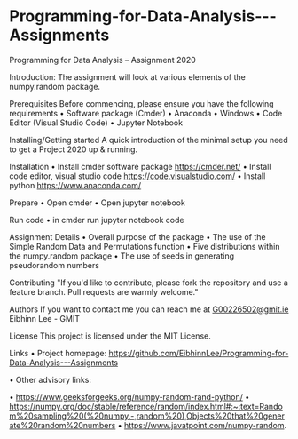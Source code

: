 # Programming-for-Data-Analysis---Assignments

Programming for Data Analysis – Assignment 2020

Introduction: The assignment will look at various elements of the numpy.random package.

Prerequisites Before commencing, please ensure you have the following requirements • Software package (Cmder) • Anaconda • Windows • Code Editor (Visual Studio Code) • Jupyter Notebook

Installing/Getting started A quick introduction of the minimal setup you need to get a Project 2020 up & running.

Installation • Install cmder software package https://cmder.net/ • Install code editor, visual studio code https://code.visualstudio.com/ • Install python https://www.anaconda.com/

Prepare • Open cmder • Open jupyter notebook

Run code • in cmder run jupyter notebook code 

Assignment Details
•  Overall purpose of the package
•  The use of the Simple Random Data and Permutations function
•  Five distributions within the numpy.random package
•  The use of seeds in generating pseudorandom numbers

Contributing "If you'd like to contribute, please fork the repository and use a feature branch. Pull requests are warmly welcome."

Authors If you want to contact me you can reach me at G00226502@gmit.ie Eibhinn Lee - GMIT

License This project is licensed under the MIT License.

Links • Project homepage: https://github.com/EibhinnLee/Programming-for-Data-Analysis---Assignments

• Other advisory links:

• https://www.geeksforgeeks.org/numpy-random-rand-python/ • https://numpy.org/doc/stable/reference/random/index.html#:~:text=Random%20sampling%20(%20numpy.-,random%20),Objects%20that%20generate%20random%20numbers  • https://www.javatpoint.com/numpy-random.
